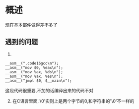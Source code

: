 # 概述
现在基本部件做得差不多了
## 遇到的问题
1. 
```
__asm__(".code16gcc\n");
__asm__("mov $0, %eax\n");
__asm__("mov %ax, %ds\n");
__asm__("mov %ax, %es\n");
__asm__("jmpl $0, $__main\n");
```
这段代码很重要,不加的话编译出来的代码不对

2. 在C语言里面,'\0'实则上是两个字节的0,和字符串的'\0'不一样的